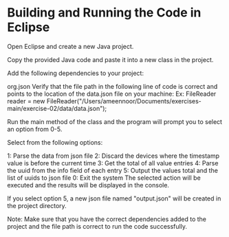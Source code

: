 # Building and Running the Code in Eclipse

Open Eclipse and create a new Java project.

Copy the provided Java code and paste it into a new class in the project.

Add the following dependencies to your project:

org.json
Verify that the file path in the following line of code is correct and points to the location of the data.json file on your machine:
Ex: FileReader reader = new FileReader("/Users/ameennoor/Documents/exercises-main/exercise-02/data/data.json");

Run the main method of the class and the program will prompt you to select an option from 0-5.

Select from the following options:

1: Parse the data from json file
2: Discard the devices where the timestamp value is before the current time
3: Get the total of all value entries
4: Parse the uuid from the info field of each entry
5: Output the values total and the list of uuids to json file
0: Exit the system
The selected action will be executed and the results will be displayed in the console.

If you select option 5, a new json file named "output.json" will be created in the project directory.

Note: Make sure that you have the correct dependencies added to the project and the file path is correct to run the code successfully.
